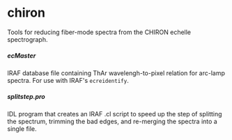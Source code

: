 # chiron
Tools for reducing fiber-mode spectra from the CHIRON echelle spectrograph.

##### ecMaster
IRAF database file containing ThAr wavelengh-to-pixel relation for arc-lamp spectra.  For use with IRAF's `ecreidentify`.

##### splitstep.pro
IDL program that creates an IRAF .cl script to speed up the step of splitting the spectrum, trimming the bad edges, and re-merging the spectra into a single file.
